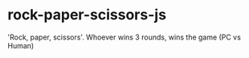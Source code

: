 # rock-paper-scissors-js

'Rock, paper, scissors'. Whoever wins 3 rounds, wins the game (PC vs Human)
